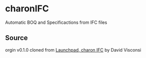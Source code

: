 # charonIFC
Automatic BOQ and Specificactions from IFC files

## Source
orgin v0.1.0 cloned from [Launchpad, charon IFC](https://code.launchpad.net/~davide-vescovini/charonifc/trunk) by David Visconsi
